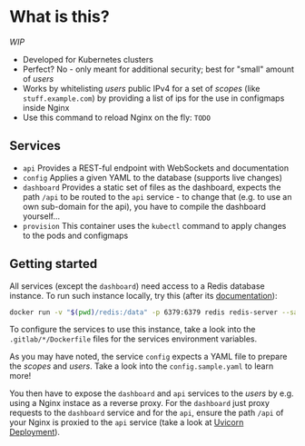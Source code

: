 # What is this?
_WIP_
* Developed for Kubernetes clusters
* Perfect? No - only meant for additional security; best for "small" amount of _users_
* Works by whitelisting _users_ public IPv4 for a set of _scopes_ (like `stuff.example.com`) by providing a list of ips for the use in configmaps inside Nginx
* Use this command to reload Nginx on the fly: `TODO`

## Services
* `api` Provides a REST-ful endpoint with WebSockets and documentation
* `config` Applies a given YAML to the database (supports live changes)
* `dashboard` Provides a static set of files as the dashboard, expects the path `/api` to be routed to the `api` service - to change that (e.g. to use an own sub-domain for the api), you have to compile the dashboard yourself...
* `provision` This container uses the `kubectl` command to apply changes to the pods and configmaps

## Getting started
All services (except the `dashboard`) need access to a Redis database instance. To run such instance locally, try this (after its [documentation](https://hub.docker.com/_/redis)):

```bash
docker run -v "$(pwd)/redis:/data" -p 6379:6379 redis redis-server --save 60 1 --loglevel warning
```

To configure the services to use this instance, take a look into the `.gitlab/*/Dockerfile` files for the services environment variables.

As you may have noted, the service `config` expects a YAML file to prepare the _scopes_ and _users_. Take a look into the `config.sample.yaml` to learn more!

You then have to expose the `dashboard` and `api` services to the _users_ by e.g. using a Nginx instace as a reverse proxy. For the `dashboard` just proxy requests to the `dashboard` service and for the `api`, ensure the path `/api` of your Nginx is proxied to the `api` service (take a look at [Uvicorn Deployment](https://www.uvicorn.org/deployment/#running-behind-nginx)).